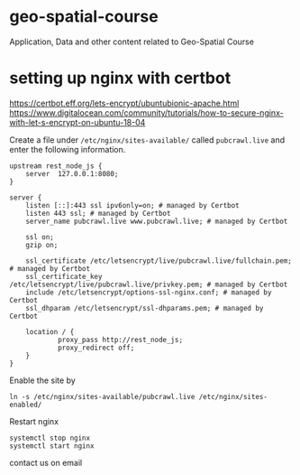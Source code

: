 # geo-spatial-course
Application, Data and other content related to Geo-Spatial Course


# setting up nginx with certbot

https://certbot.eff.org/lets-encrypt/ubuntubionic-apache.html
https://www.digitalocean.com/community/tutorials/how-to-secure-nginx-with-let-s-encrypt-on-ubuntu-18-04

Create a file under `/etc/nginx/sites-available/` called `pubcrawl.live` and enter the following information.

```
upstream rest_node_js {
    server  127.0.0.1:8080;
}

server {
    listen [::]:443 ssl ipv6only=on; # managed by Certbot
    listen 443 ssl; # managed by Certbot
    server_name pubcrawl.live www.pubcrawl.live; # managed by Certbot

    ssl on;
    gzip on;

    ssl_certificate /etc/letsencrypt/live/pubcrawl.live/fullchain.pem; # managed by Certbot
    ssl_certificate_key /etc/letsencrypt/live/pubcrawl.live/privkey.pem; # managed by Certbot
    include /etc/letsencrypt/options-ssl-nginx.conf; # managed by Certbot
    ssl_dhparam /etc/letsencrypt/ssl-dhparams.pem; # managed by Certbot

    location / {
            proxy_pass http://rest_node_js;
            proxy_redirect off;
    }
}
```

Enable the site by

```
ln -s /etc/nginx/sites-available/pubcrawl.live /etc/nginx/sites-enabled/
```

Restart nginx

```
systemctl stop nginx
systemctl start nginx
```

contact us on email
